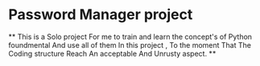 # Password Manager project

** This is a Solo project For me to train and learn the concept's of Python foundmental And use all of them In this project , To the moment That The Coding structure Reach An acceptable And Unrusty aspect. **


